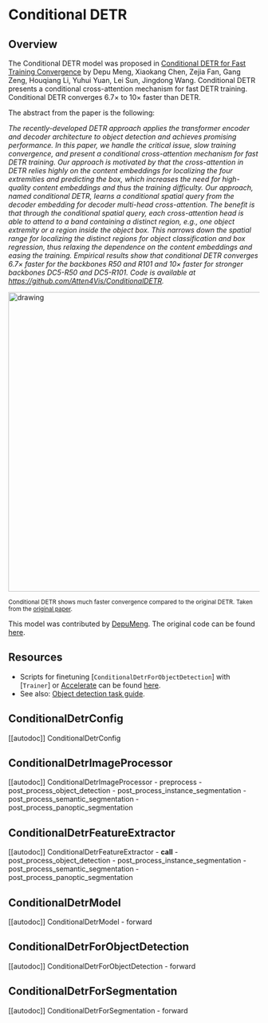 <!--Copyright 2022 The HuggingFace Team. All rights reserved.

Licensed under the Apache License, Version 2.0 (the "License"); you may not use this file except in compliance with
the License. You may obtain a copy of the License at

http://www.apache.org/licenses/LICENSE-2.0

Unless required by applicable law or agreed to in writing, software distributed under the License is distributed on
an "AS IS" BASIS, WITHOUT WARRANTIES OR CONDITIONS OF ANY KIND, either express or implied. See the License for the
specific language governing permissions and limitations under the License.

⚠️ Note that this file is in Markdown but contain specific syntax for our doc-builder (similar to MDX) that may not be
rendered properly in your Markdown viewer.

-->

# Conditional DETR

## Overview

The Conditional DETR model was proposed in [Conditional DETR for Fast Training Convergence](https://arxiv.org/abs/2108.06152) by Depu Meng, Xiaokang Chen, Zejia Fan, Gang Zeng, Houqiang Li, Yuhui Yuan, Lei Sun, Jingdong Wang. Conditional DETR presents a conditional cross-attention mechanism for fast DETR training. Conditional DETR converges 6.7× to 10× faster than DETR.

The abstract from the paper is the following:

*The recently-developed DETR approach applies the transformer encoder and decoder architecture to object detection and achieves promising performance. In this paper, we handle the critical issue, slow training convergence, and present a conditional cross-attention mechanism for fast DETR training. Our approach is motivated by that the cross-attention in DETR relies highly on the content embeddings for localizing the four extremities and predicting the box, which increases the need for high-quality content embeddings and thus the training difficulty. Our approach, named conditional DETR, learns a conditional spatial query from the decoder embedding for decoder multi-head cross-attention. The benefit is that through the conditional spatial query, each cross-attention head is able to attend to a band containing a distinct region, e.g., one object extremity or a region inside the object box. This narrows down the spatial range for localizing the distinct regions for object classification and box regression, thus relaxing the dependence on the content embeddings and easing the training. Empirical results show that conditional DETR converges 6.7× faster for the backbones R50 and R101 and 10× faster for stronger backbones DC5-R50 and DC5-R101. Code is available at https://github.com/Atten4Vis/ConditionalDETR.*

<img src="https://huggingface.co/datasets/huggingface/documentation-images/resolve/main/transformers/model_doc/conditional_detr_curve.jpg"
alt="drawing" width="600"/>

<small> Conditional DETR shows much faster convergence compared to the original DETR. Taken from the <a href="https://arxiv.org/abs/2108.06152">original paper</a>.</small>

This model was contributed by [DepuMeng](https://huggingface.co/DepuMeng). The original code can be found [here](https://github.com/Atten4Vis/ConditionalDETR).

## Resources

- Scripts for finetuning [`ConditionalDetrForObjectDetection`] with [`Trainer`] or [Accelerate](https://huggingface.co/docs/accelerate/index) can be found [here](/examples/pytorch/object-detection/).
- See also: [Object detection task guide](../tasks/object_detection).

## ConditionalDetrConfig

[[autodoc]] ConditionalDetrConfig

## ConditionalDetrImageProcessor

[[autodoc]] ConditionalDetrImageProcessor
    - preprocess
    - post_process_object_detection
    - post_process_instance_segmentation
    - post_process_semantic_segmentation
    - post_process_panoptic_segmentation

## ConditionalDetrFeatureExtractor

[[autodoc]] ConditionalDetrFeatureExtractor
    - __call__
    - post_process_object_detection
    - post_process_instance_segmentation
    - post_process_semantic_segmentation
    - post_process_panoptic_segmentation

## ConditionalDetrModel

[[autodoc]] ConditionalDetrModel
    - forward

## ConditionalDetrForObjectDetection

[[autodoc]] ConditionalDetrForObjectDetection
    - forward

## ConditionalDetrForSegmentation

[[autodoc]] ConditionalDetrForSegmentation
    - forward
